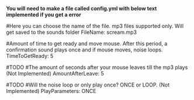 **You will need to make a file called config.yml with below text implemented if you get a error**

#Here you can choose the name of the file. mp3 files supported only. Will get saved to the sounds folder
FileName: scream.mp3

#Amount of time to get ready and move mouse. After this period, a confirmation sound plays once and if mouse moves, noise loops.
TimeToGetReady: 5

#TODO
#The amount of seconds after your mouse leaves till the mp3 plays (Not Implemented)
AmountAfterLeave: 5

#TODO
#Will the noise loop or only play once? ONCE or LOOP. (Not Implemented)
PlayParameters: ONCE
